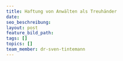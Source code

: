 ```yaml
---
title: Haftung von Anwälten als Treuhänder
date:
seo_beschreibung:
layout: post
feature_bild_path:
tags: []
topics: []
team_member: dr-sven-tintemann
---
```

